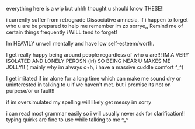 everything here is a wip but uhhh thought u should know THESE!!


i currently suffer from retrograde Dissociative amnesia, if i happen to forget who u are be prepared to help me remember im zo sorrye,, Remind me of certain things frequently i WILL tend to forget!

Im HEAVILY unwell mentally and have low self-esteem/worth.


I get really happy being around people regardless of who u are!!! IM A VERY ISOLATED AND LONELY PEROSN (irl) SO BEING NEAR U MAKES ME JOLLY!! ( mainly why im always c+h, i have a massive cuddle comfort ^_^)


I get irritated if im alone for a long time which can make me sound dry or uninterested in talking to u if we haven't met. but i promise its not on purpose/or ur fault!!

if im oversimulated my spelling will likely get messy im sorry


i can read most grammar easily so i will usually never ask for clarification!! 
typing quirks are fine to use while talking to me ^_^
